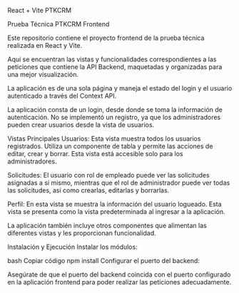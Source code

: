 React + Vite
PTKCRM

Prueba Técnica PTKCRM Frontend


Este repositorio contiene el proyecto frontend de la prueba técnica realizada en React y Vite.

Aquí se encuentran las vistas y funcionalidades correspondientes a las peticiones que contiene la API Backend, maquetadas y organizadas para una mejor visualización.

La aplicación es de una sola página y maneja el estado del login y el usuario autenticado a través del Context API.

La aplicación consta de un login, desde donde se toma la información de autenticación. No se implementó un registro, ya que los administradores pueden crear usuarios desde la vista de usuarios.

Vistas Principales
Usuarios: Esta vista muestra todos los usuarios registrados. Utiliza un componente de tabla y permite las acciones de editar, crear y borrar. Esta vista está accesible solo para los administradores.

Solicitudes: El usuario con rol de empleado puede ver las solicitudes asignadas a sí mismo, mientras que el rol de administrador puede ver todas las solicitudes, así como crearlas, editarlas y borrarlas.

Perfil: En esta vista se muestra la información del usuario logueado. Esta vista se presenta como la vista predeterminada al ingresar a la aplicación.

La aplicación también incluye otros componentes que alimentan las diferentes vistas y les proporcionan funcionalidad.

Instalación y Ejecución
Instalar los módulos:

bash
Copiar código
npm install
Configurar el puerto del backend:

Asegúrate de que el puerto del backend coincida con el puerto configurado en la aplicación frontend para poder realizar las peticiones adecuadamente.